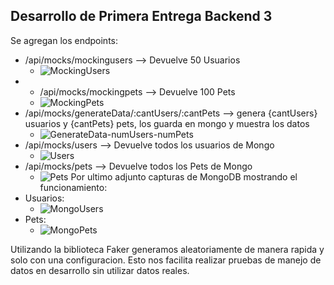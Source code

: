## Desarrollo de Primera Entrega Backend 3
Se agregan los endpoints:
- /api/mocks/mockingusers  --> Devuelve 50 Usuarios 
  - ![MockingUsers](https://github.com/user-attachments/assets/647425c3-8350-42a5-8ed7-4a07b3de3186)
- - /api/mocks/mockingpets  --> Devuelve 100 Pets 
  - ![MockingPets](https://github.com/user-attachments/assets/fb21dbad-48c2-4436-b222-b0eac8eeb9ed)
- /api/mocks/generateData/:cantUsers/:cantPets  --> genera {cantUsers} usuarios y {cantPets} pets, los guarda en mongo y muestra los datos
  - ![GenerateData-numUsers-numPets](https://github.com/user-attachments/assets/274f4934-1c73-4cdd-97c9-87c3feefac3e)
- /api/mocks/users --> Devuelve todos los usuarios de Mongo
  - ![Users](https://github.com/user-attachments/assets/a2714475-3ba0-4cd3-9b84-b8d6be4e6e84)
- /api/mocks/pets --> Devuelve todos los Pets de Mongo
  - ![Pets](https://github.com/user-attachments/assets/5a8cc1b7-bd10-4cf0-a4d4-2bb1a9bb8031)
Por ultimo adjunto capturas de MongoDB mostrando el funcionamiento:
- Usuarios:
  - ![MongoUsers](https://github.com/user-attachments/assets/de34badc-e35d-4665-bc75-c95f276e9d3a)
- Pets: 
  - ![MongoPets](https://github.com/user-attachments/assets/bf2ef8a5-b4c1-45af-81d5-6aba9c299bc9)

Utilizando la biblioteca Faker generamos aleatoriamente de manera rapida y solo con una configuracion. 
Esto nos facilita realizar pruebas de manejo de datos en desarrollo sin utilizar datos reales.